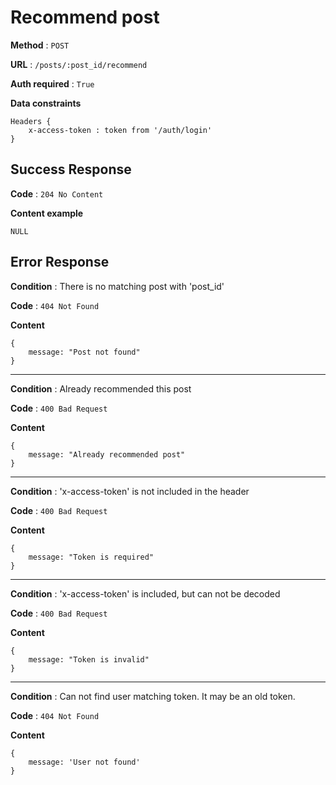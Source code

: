# Recommend post

**Method** : `POST`

**URL** : `/posts/:post_id/recommend`

**Auth required** : `True`

**Data constraints** 
```
Headers {
    x-access-token : token from '/auth/login'
}
```

## Success Response

**Code** : `204 No Content`

**Content example**
```
NULL
```

## Error Response

**Condition** : There is no matching post with 'post_id'

**Code** : `404 Not Found`

**Content**

```
{
    message: "Post not found"
}
```

***

**Condition** : Already recommended this post

**Code** : `400 Bad Request`

**Content**
```
{
    message: "Already recommended post"
}
```

***

**Condition** : 'x-access-token' is not included in the header

**Code** : `400 Bad Request`

**Content**
```
{
    message: "Token is required"
}
```

***

**Condition** : 'x-access-token' is included, but can not be decoded

**Code** : `400 Bad Request`

**Content**
```
{
    message: "Token is invalid"
}
```

***

**Condition** : Can not find user matching token. It may be an old token.

**Code** : `404 Not Found`

**Content**
```
{
    message: 'User not found'
}
```